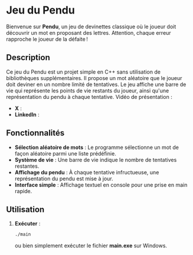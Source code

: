 # Jeu du Pendu

Bienvenue sur **Pendu**, un jeu de devinettes classique où le joueur doit découvrir un mot en proposant des lettres. Attention, chaque erreur rapproche le joueur de la défaite !

## Description
Ce jeu du Pendu est un projet simple en C++ sans utilisation de bibliothèques supplémentaires. 
Il propose un mot aléatoire que le joueur doit deviner en un nombre limité de tentatives. 
Le jeu affiche une barre de vie qui représente les points de vie restants du joueur, ainsi qu'une représentation du pendu à chaque tentative.
Vidéo de présentation : 
- **X** :
- **Linkedln** :

## Fonctionnalités
- **Sélection aléatoire de mots** : Le programme sélectionne un mot de façon aléatoire parmi une liste prédéfinie.
- **Système de vie** : Une barre de vie indique le nombre de tentatives restantes.
- **Affichage du pendu** : À chaque tentative infructueuse, une représentation du pendu est mise à jour.
- **Interface simple** : Affichage textuel en console pour une prise en main rapide.

## Utilisation
1. **Exécuter** :
   ```bash
   ./main
   ```
   ou bien simplement exécuter le fichier **main.exe** sur Windows.
